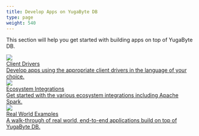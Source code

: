 ```yaml
---
title: Develop Apps on YugaByte DB
type: page
weight: 540
---
```


This section will help you get started with building apps on top of YugaByte DB.

<div>
  <a class="section-link icon-offset" href="/develop/client-drivers/">
    <div class="icon">
      <img src="/images/section_icons/develop/api-icon.png" aria-hidden="true" />
    </div>
    <div class="text">
      Client Drivers
      <div class="caption">Develop apps using the appropriate client drivers in the language of your choice.</div>
    </div>
  </a>

<!--  <a class="section-link icon-offset" href="common-patterns/">
    <div class="icon">
      <i class="fa fa-map-o" aria-hidden="true"></i>
    </div>
    <div class="text">
      Common Patterns
      <div class="caption">Examples of reading and writing data for various common access patterns that arise while building apps.</div>
    </div>
  </a> -->

<a class="section-link icon-offset" href="ecosystem-integrations/">
    <div class="icon">
      <img src="/images/section_icons/develop/ecosystem-integrations.png" aria-hidden="true" />
    </div>
    <div class="text">
      Ecosystem Integrations
      <div class="caption">Get started with the various ecosystem integrations including Apache Spark.</div>
    </div>
  </a>


  <a class="section-link icon-offset" href="realworld-apps/">
<div class="icon">
      <img src="/images/section_icons/develop/real-world-apps.png" aria-hidden="true" />
    </div>
    <div class="text">
      Real World Examples
      <div class="caption">A walk-through of real world, end-to-end applications build on top of YugaByte DB.</div>
    </div>
  </a>

<!--  <a class="section-link icon-offset" href="port-existing-apps/">
    <div class="icon">
      <i class="fa fa-sign-in" aria-hidden="true"></i>
    </div>
    <div class="text">
      Port Existing Apps
      <div class="caption">How you can port your existing applications to run on top of YugaByte-DB.</div>
    </div>
  </a>-->
</div> 
